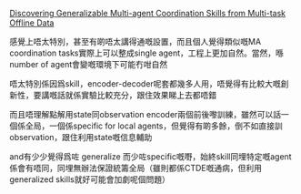 [Discovering Generalizable Multi-agent Coordination Skills from Multi-task Offline Data](https://openreview.net/forum?id=53FyUAdP7d)

感覺上唔太特別，甚至有啲唔太講得通嘅設置，而且個人覺得類似嘅MA coordination tasks實際上可以整成single agent，工程上更加自然。當然，喺number of agent會變嘅環境下可能冇咁自然

唔太特別係因爲skill，encoder-decoder呢套都幾多人用，唔覺得有比較大嘅創新性，要講嘅話就係實驗比較充分，跟住效果睇上去都唔錯

而且唔理解點解用state同observation encoder兩個前後嚟訓練，雖然可以話一個係全局，一個係specific for local agents，但覺得有啲多餘，倒不如直接訓observation，跟住利用state嘅信息輔助

and有少少覺得爲咗 generalize 而少咗specific嘅嘢，始終skill同埋特定嘅agent係會有唔同，同埋無辦法保證統籌全局（雖則都係CTDE嘅通病，但利用generalized skills就好可能會加劇呢個問題）